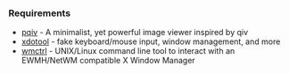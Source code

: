 ### Requirements

* [pqiv](https://github.com/phillipberndt/pqiv) - A minimalist, yet powerful image viewer inspired by qiv
* [xdotool](http://www.semicomplete.com/projects/xdotool) - fake keyboard/mouse input, window management, and more
* [wmctrl](http://tripie.sweb.cz/utils/wmctrl/) - UNIX/Linux command line tool to interact with an EWMH/NetWM compatible X Window Manager